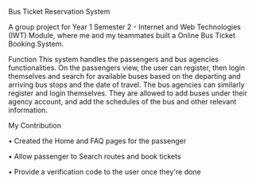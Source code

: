 Bus Ticket Reservation System

A group project for Year 1 Semester 2 - Internet and Web Technologies (IWT) Module, where me and my teammates built a Online Bus Ticket Booking System.

Function
This system handles the passengers and bus agencies functionalities. On the passengers view, the user can register, then login themselves and search for available buses based on the departing and arriving bus stops and the date of travel. The bus agencies can similarly register and login themselves. They are allowed to add buses under their agency account, and add the schedules of the bus and other relevant information.

My Contribution

•	Created the Home and FAQ pages for the passenger

•	Allow passenger to Search routes and book tickets

•	Provide a verification code to the user once they're done

